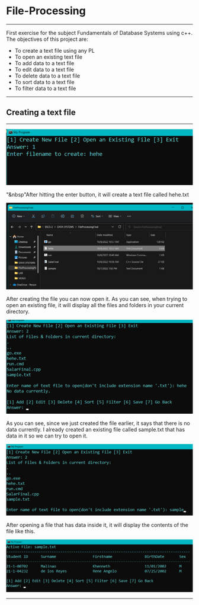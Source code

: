 # File-Processing
***
First exercise for the subject Fundamentals of Database Systems using c++. The objectives of this project are: 

* To create a text file using any PL
* To open an existing text file
* To add data to a text file
* To edit data to a text file
* To delete data to a text file
* To sort data to a text file
* To filter data to a text file

***
## Creating a text file
***
![alt text](https://github.com/saabyer/File-Processing/blob/main/FileProcessingFinal/samples/create_file.png)

  "&nbsp"After hitting the enter button, it will create a text file called hehe.txt

![alt text](https://github.com/saabyer/File-Processing/blob/main/FileProcessingFinal/samples/success_create.png)

  After creating the file you can now open it. As you can see, when trying to open an existing file, it will display all the files and folders in your current directory.

![alt text](https://github.com/saabyer/File-Processing/blob/main/FileProcessingFinal/samples/opening_an_existing_file.png)

  As you can see, since we just created the file earlier, it says that there is no data currently. I already created an existing file called sample.txt that has data in it so we can try to open it.
  
![alt text](https://github.com/saabyer/File-Processing/blob/main/FileProcessingFinal/samples/opening_an_existing_file2.png)

  After opening a file that has data inside it, it will display the contents of the file like this.
  
![alt text](https://github.com/saabyer/File-Processing/blob/main/FileProcessingFinal/samples/opened_file.png)

  

***


